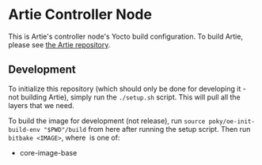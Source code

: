 # Artie Controller Node

This is Artie's controller node's Yocto build configuration. To build Artie,
please see [the Artie repository](https://github.com/MaxStrange/Artie/tree/master).

## Development

To initialize this repository (which should only be done for developing it - not building Artie),
simply run the `./setup.sh` script. This will pull all the layers that we need.

To build the image for development (not release), run `source poky/oe-init-build-env "$PWD"/build` from here
after running the setup script. Then run `bitbake <IMAGE>`, where <IMAGE> is one of:

* core-image-base
